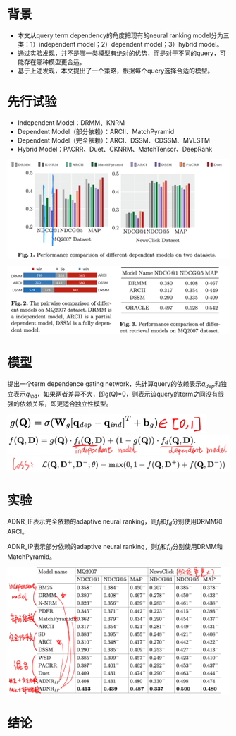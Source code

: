 # 背景

- 本文从query term dependency的角度把现有的neural ranking model分为三类：1）independent model；2）dependent model；3）hybrid model。
- 通过实验发现，并不是哪一类模型有绝对的优势，而是对于不同的query，可能存在哪种模型更合适。
- 基于上述发现，本文提出了一个策略，根据每个query选择合适的模型。



# 先行试验

- Independent Model：DRMM、KNRM
- Dependent Model（部分依赖）：ARCII、MatchPyramid
- Dependent Model（完全依赖）：ARCI、DSSM、CDSSM、MVLSTM
- Hybrid Model：PACRR、Duet、CKNRM、MatchTensor、DeepRank

![image-20200610145520627](../../images/image-20200610145520627.png)

![image-20200610145545087](../../images/image-20200610145545087.png)



# 模型

提出一个term dependence gating network，先计算query的依赖表示$q_{dep}$和独立表示$q_{ind}$，如果两者差异不大，即g(Q)=0，则表示该query的term之间没有很强的依赖关系，即更适合独立性模型。

<img src="../../images/image-20200610145633827.png" alt="image-20200610145633827" style="zoom:50%;" />

<img src="../../images/image-20200610145646567.png" alt="image-20200610145646567" style="zoom:50%;" />

<img src="../../images/image-20200610145658164.png" alt="image-20200610145658164" style="zoom:50%;" />



# 实验

ADNR_IF表示完全依赖的adaptive neural ranking，则$f_i$和$f_d$分别使用DRMM和ARCI。

ADNR_IP表示部分依赖的adaptive neural ranking，则$f_i$和$f_d$分别使用DRMM和MatchPyramid。

![image-20200610145717789](../../images/image-20200610145717789.png)



# 结论